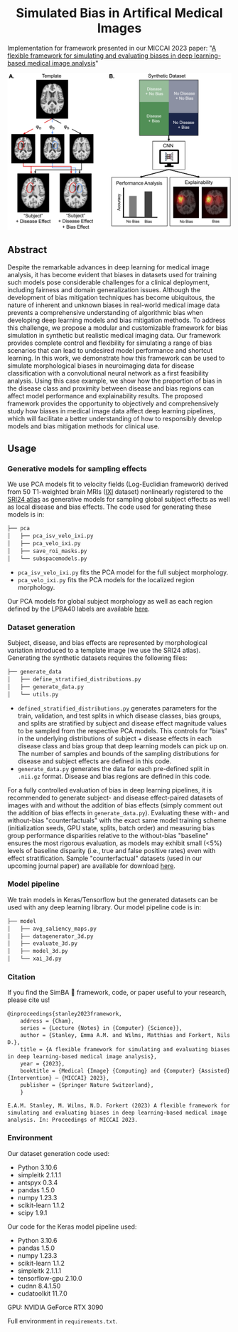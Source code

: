 <div align="center">
  
# Simulated Bias in Artifical Medical Images

</div>

Implementation for framework presented in our MICCAI 2023 paper: "[A flexible framework for simulating and evaluating biases in deep learning-based medical image analysis](https://drive.google.com/file/d/1anxyBaTFPh-OEcGzXyhbZVXkQSMYDBl3/view?usp=drive_link)"

<p align="center">
<img src="figures/paper1779_fig1.png?raw=true" width="750">
</p>


## Abstract 
Despite the remarkable advances in deep learning for medical image analysis, it has become evident that biases in datasets used for training such models pose considerable challenges for a clinical deployment, including fairness and domain generalization issues. Although the development of bias mitigation techniques has become ubiquitous, the nature of inherent and unknown biases in real-world medical image data prevents a comprehensive understanding of algorithmic bias when developing deep learning models and bias mitigation methods. To address this challenge, we propose a modular and customizable framework for bias simulation in synthetic but realistic medical imaging data. Our framework provides complete control and flexibility for simulating a range of bias scenarios that can lead to undesired model performance and shortcut learning. In this work, we demonstrate how this framework can be used to simulate morphological biases in neuroimaging data for disease classification with a convolutional neural network as a first feasibility analysis. Using this case example, we show how the proportion of bias in the disease class and proximity between disease and bias regions can affect model performance and explainability results. The proposed framework provides the opportunity to objectively and comprehensively study how biases in medical image data affect deep learning pipelines, which will facilitate a better understanding of how to responsibly develop models and bias mitigation methods for clinical use.

## Usage

### Generative models for sampling effects
We use PCA models fit to velocity fields (Log-Euclidian framework) derived from 50 T1-weighted brain MRIs ([IXI](https://brain-development.org/ixi-dataset/) dataset) nonlinearly registered to the [SRI24 atlas](https://www.nitrc.org/projects/sri24) as generative models for sampling global subject effects as well as local disease and bias effects. The code used for generating these models is in: 
```bash
├── pca
│   ├── pca_isv_velo_ixi.py
│   ├── pca_velo_ixi.py
│   ├── save_roi_masks.py
│   └── subspacemodels.py
```
* `pca_isv_velo_ixi.py` fits the PCA model for the full subject morphology.
* `pca_velo_ixi.py` fits the PCA models for the localized region morphology.

Our PCA models for global subject morphology as well as each region defined by the LPBA40 labels are available [here](https://drive.google.com/file/d/1LQeOA1mrNZm9KbWZrj5-8ZGJpMjiAzFD/view?usp=sharing).

### Dataset generation
Subject, disease, and bias effects are represented by morphological variation introduced to a template image (we use the SRI24 atlas). Generating the synthetic datasets requires the following files: 
```bash
├── generate_data
│   ├── define_stratified_distributions.py
│   ├── generate_data.py
│   └── utils.py
```
* `defined_stratified_distributions.py` generates parameters for the train, validation, and test splits in which disease classes, bias groups, and splits are stratified by subject and disease effect magnitude values to be sampled from the respective PCA models. This controls for "bias" in the underlying distributions of subject + disease effects in each disease class and bias group that deep learning models can pick up on. The number of samples and bounds of the sampling distributions for disease and subject effects are defined in this code.
* `generate_data.py` generates the data for each pre-defined split in `.nii.gz` format. Disease and bias regions are defined in this code.

For a fully controlled evaluation of bias in deep learning pipelines, it is recommended to generate subject- and disease effect-paired datasets of images with and without the addition of bias effects (simply comment out the addition of bias effects in `generate_data.py`). Evaluating these with- and without-bias "counterfactuals" with the exact same model training scheme (initialization seeds, GPU state, splits, batch order) and measuring bias group performance disparities relative to the without-bias "baseline" ensures the most rigorous evaluation, as models may exhibit small (<5%) levels of baseline disparity (i.e., true and false positive rates) even with effect stratification. Sample "counterfactual" datasets (used in our upcoming journal paper) are available for download [here](https://mega.nz/folder/wKNVTSqZ#4OgMoOnEFyk32CunjV-XIg).

### Model pipeline 
We train models in Keras/Tensorflow but the generated datasets can be used with any deep learning library. Our model pipeline code is in:
```bash
├── model
│   ├── avg_saliency_maps.py
│   ├── datagenerator_3d.py
│   ├── evaluate_3d.py
│   ├── model_3d.py
│   └── xai_3d.py
```

### Citation
If you find the SimBA 🦁 framework, code, or paper useful to your research, please cite us!

```
@inproceedings{stanley2023framework,
    address = {Cham},
    series = {Lecture {Notes} in {Computer} {Science}},
    author = {Stanley, Emma A.M. and Wilms, Matthias and Forkert, Nils D.},
    title = {A flexible framework for simulating and evaluating biases in deep learning-based medical image analysis},
    year = {2023},
    booktitle = {Medical {Image} {Computing} and {Computer} {Assisted} {Intervention} – {MICCAI} 2023},
    publisher = {Springer Nature Switzerland},
    }
```
```
E.A.M. Stanley, M. Wilms, N.D. Forkert (2023) A flexible framework for simulating and evaluating biases in deep learning-based medical image analysis. In: Proceedings of MICCAI 2023. 
```

### Environment 
Our dataset generation code used:
* Python 3.10.6
* simpleitk 2.1.1.1
* antspyx 0.3.4
* pandas 1.5.0
* numpy 1.23.3
* scikit-learn 1.1.2
* scipy 1.9.1

Our code for the Keras model pipeline used: 
* Python 3.10.6
* pandas 1.5.0
* numpy 1.23.3
* scikit-learn 1.1.2
* simpleitk 2.1.1.1
* tensorflow-gpu 2.10.0
* cudnn 8.4.1.50
* cudatoolkit 11.7.0

GPU: NVIDIA GeForce RTX 3090

Full environment in `requirements.txt`.

